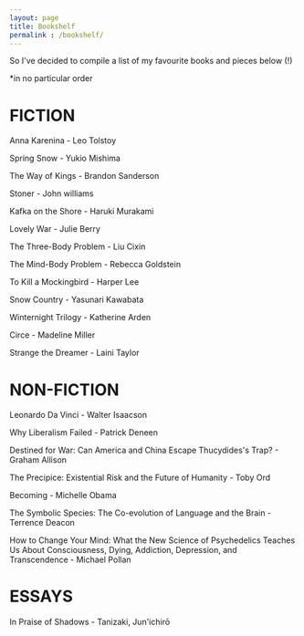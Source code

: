 ```yaml
---
layout: page
title: Bookshelf
permalink : /bookshelf/
---
```


So I've decided to compile a list of my favourite books and pieces below (!)

*in no particular order 

# FICTION

Anna Karenina - Leo Tolstoy

Spring Snow - Yukio Mishima

The Way of Kings - Brandon Sanderson

Stoner - John williams

Kafka on the Shore - Haruki Murakami

Lovely War - Julie Berry

The Three-Body Problem - Liu Cixin

The Mind-Body Problem - Rebecca Goldstein

To Kill a Mockingbird - Harper Lee

Snow Country - Yasunari Kawabata

Winternight Trilogy - Katherine Arden

Circe - Madeline Miller

Strange the Dreamer - Laini Taylor


# NON-FICTION

Leonardo Da Vinci - Walter Isaacson

Why Liberalism Failed - Patrick Deneen
	
Destined for War: Can America and China Escape Thucydides's Trap? - Graham Allison

The Precipice: Existential Risk and the Future of Humanity - Toby Ord

Becoming - Michelle Obama
	
The Symbolic Species: The Co-evolution of Language and the Brain -  Terrence Deacon
	
How to Change Your Mind: What the New Science of Psychedelics Teaches Us About Consciousness, Dying, Addiction, Depression, and Transcendence - Michael Pollan


# ESSAYS
	
In Praise of Shadows - 	Tanizaki, Jun'ichirō
